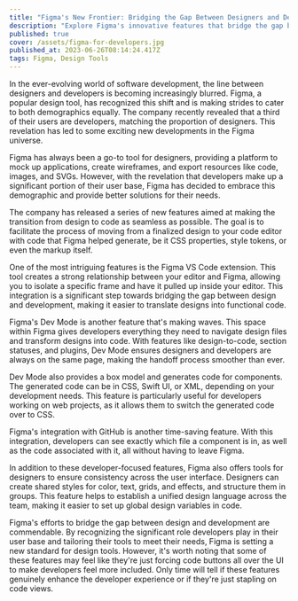```yaml
---
title: "Figma's New Frontier: Bridging the Gap Between Designers and Developers"
description: "Explore Figma's innovative features that bridge the gap between designers and developers. Learn how Figma's VS Code extension, Dev Mode, and GitHub integration streamline the design-to-code transition, fostering better collaboration and efficiency in software development."
published: true
cover: /assets/figma-for-developers.jpg
published_at: 2023-06-26T08:14:24.417Z
tags: Figma, Design Tools
---
```


In the ever-evolving world of software development, the line between designers and developers is becoming increasingly blurred. Figma, a popular design tool, has recognized this shift and is making strides to cater to both demographics equally. The company recently revealed that a third of their users are developers, matching the proportion of designers. This revelation has led to some exciting new developments in the Figma universe.

Figma has always been a go-to tool for designers, providing a platform to mock up applications, create wireframes, and export resources like code, images, and SVGs. However, with the revelation that developers make up a significant portion of their user base, Figma has decided to embrace this demographic and provide better solutions for their needs.

The company has released a series of new features aimed at making the transition from design to code as seamless as possible. The goal is to facilitate the process of moving from a finalized design to your code editor with code that Figma helped generate, be it CSS properties, style tokens, or even the markup itself.

One of the most intriguing features is the Figma VS Code extension. This tool creates a strong relationship between your editor and Figma, allowing you to isolate a specific frame and have it pulled up inside your editor. This integration is a significant step towards bridging the gap between design and development, making it easier to translate designs into functional code.

Figma's Dev Mode is another feature that's making waves. This space within Figma gives developers everything they need to navigate design files and transform designs into code. With features like design-to-code, section statuses, and plugins, Dev Mode ensures designers and developers are always on the same page, making the handoff process smoother than ever.

Dev Mode also provides a box model and generates code for components. The generated code can be in CSS, Swift UI, or XML, depending on your development needs. This feature is particularly useful for developers working on web projects, as it allows them to switch the generated code over to CSS.

Figma's integration with GitHub is another time-saving feature. With this integration, developers can see exactly which file a component is in, as well as the code associated with it, all without having to leave Figma.

In addition to these developer-focused features, Figma also offers tools for designers to ensure consistency across the user interface. Designers can create shared styles for color, text, grids, and effects, and structure them in groups. This feature helps to establish a unified design language across the team, making it easier to set up global design variables in code.

Figma's efforts to bridge the gap between design and development are commendable. By recognizing the significant role developers play in their user base and tailoring their tools to meet their needs, Figma is setting a new standard for design tools. However, it's worth noting that some of these features may feel like they're just forcing code buttons all over the UI to make developers feel more included. Only time will tell if these features genuinely enhance the developer experience or if they're just stapling on code views.